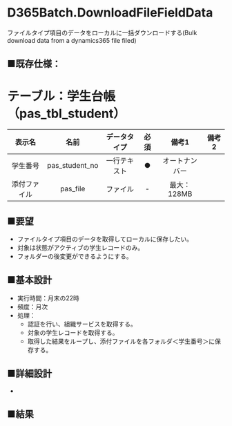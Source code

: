 # D365Batch.DownloadFileFieldData
ファイルタイプ項目のデータをローカルに一括ダウンロードする(Bulk download data from a dynamics365 file filed)

## ■既存仕様：
# テーブル：学生台帳（pas_tbl_student）
| 表示名 | 名前 | データタイプ | 必須 | 備考1 | 備考2 |
|:---:|:---:|:---:|:---:|:---:|:---:|
|学生番号 |pas_student_no |一行テキスト |● |オートナンバー | | 
|添付ファイル |pas_file |ファイル |-|最大：128MB | |


## ■要望
- ファイルタイプ項目のデータを取得してローカルに保存したい。
- 対象は状態がアクティブの学生レコードのみ。
- フォルダーの後変更ができるようにする。

## ■基本設計
- 実行時間：月末の22時
- 頻度：月次
- 処理：
  - 認証を行い、組織サービスを取得する。
  - 対象の学生レコードを取得する。
  - 取得した結果をループし、添付ファイルを各フォルダ＜学生番号＞に保存する。
## ■詳細設計
- 

## ■結果

